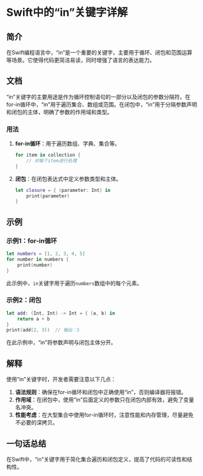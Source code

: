 <!--
Meta Description: # Swift中的“in”关键字详解 ## 简介 在Swift编程语言中，“in”是一个重要的关键字，主要用于循环、闭包和范围运算等场景。它使得代码更简洁易读，同时增强了语言的表达能力。 ## 文档 “in”关键字的主要用途是作为循环控制语句的一部分以及闭包的参数分隔符。在for-in循环中，“in...
Meta Keywords: swift, int, let, print, numbers
-->

# Swift中的“in”关键字详解

## 简介
在Swift编程语言中，“in”是一个重要的关键字，主要用于循环、闭包和范围运算等场景。它使得代码更简洁易读，同时增强了语言的表达能力。

## 文档
“in”关键字的主要用途是作为循环控制语句的一部分以及闭包的参数分隔符。在for-in循环中，“in”用于遍历集合、数组或范围。在闭包中，“in”用于分隔参数声明和闭包的主体，明确了参数的作用域和类型。

### 用法
1. **for-in循环**：用于遍历数组、字典、集合等。
   ```swift
   for item in collection {
       // 对每个item进行处理
   }
   ```
   
2. **闭包**：在闭包表达式中定义参数类型和主体。
   ```swift
   let closure = { (parameter: Int) in
       print(parameter)
   }
   ```

## 示例
### 示例1：for-in循环
```swift
let numbers = [1, 2, 3, 4, 5]
for number in numbers {
    print(number)
}
```
此示例中，`in`关键字用于遍历`numbers`数组中的每个元素。

### 示例2：闭包
```swift
let add: (Int, Int) -> Int = { (a, b) in
    return a + b
}
print(add(2, 3))  // 输出：5
```
在此示例中，“in”将参数声明与闭包主体分开。

## 解释
使用“in”关键字时，开发者需要注意以下几点：

1. **语法规则**：确保在for-in循环和闭包中正确使用“in”，否则编译器将报错。
2. **作用域**：在闭包中，使用“in”后面定义的参数只在闭包内部有效，避免了变量名冲突。
3. **性能考虑**：在大型集合中使用for-in循环时，注意性能和内存管理，尽量避免不必要的深拷贝。

## 一句话总结
在Swift中，“in”关键字用于简化集合遍历和闭包定义，提高了代码的可读性和结构性。